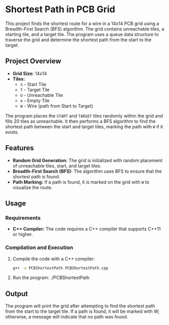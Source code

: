 # Shortest Path in PCB Grid

This project finds the shortest route for a wire in a 14x14 PCB grid using a Breadth-First Search (BFS) algorithm. The grid contains unreachable tiles, a starting tile, and a target tile. The program uses a queue data structure to traverse the grid and determine the shortest path from the start to the target.

## Project Overview

- **Grid Size:** 14x14
- **Tiles:**
  - `S` - Start Tile
  - `T` - Target Tile
  - `U` - Unreachable Tile
  - `e` - Empty Tile
  - `W` - Wire (path from Start to Target)

The program places the `START` and `TARGET` tiles randomly within the grid and fills 20 tiles as unreachable. It then performs a BFS algorithm to find the shortest path between the start and target tiles, marking the path with `W` if it exists.

## Features

- **Random Grid Generation:** The grid is initialized with random placement of unreachable tiles, start, and target tiles.
- **Breadth-First Search (BFS):** The algorithm uses BFS to ensure that the shortest path is found.
- **Path Marking:** If a path is found, it is marked on the grid with `W` to visualize the route.

## Usage

### Requirements

- **C++ Compiler:** The code requires a C++ compiler that supports C++11 or higher.

### Compilation and Execution

1. Compile the code with a C++ compiler:
   ```bash
   g++ -o PCBShortestPath PCBShortestPath.cpp
2. Run the program: 
  ./PCBShortestPath

## Output
The program will print the grid after attempting to find the shortest path from the start to the target tile. If a path is found, it will be marked with W; otherwise, a message will indicate that no path was found.

